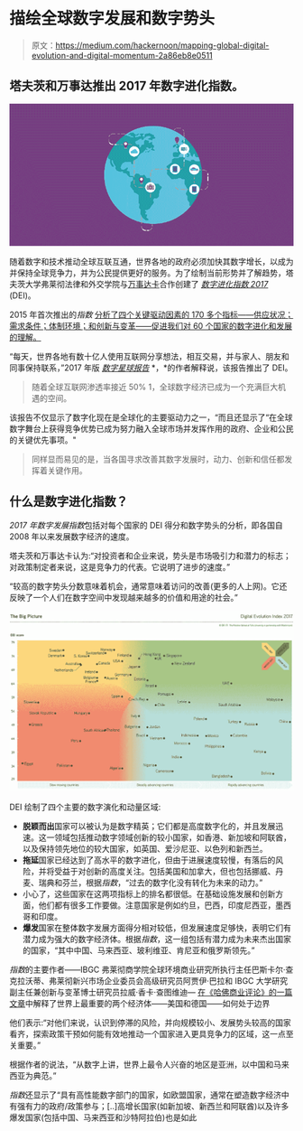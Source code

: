 # 描绘全球数字发展和数字势头

> 原文：<https://medium.com/hackernoon/mapping-global-digital-evolution-and-digital-momentum-2a86eb8e0511>

## 塔夫茨和万事达推出 2017 年数字进化指数。

![](img/2fd1f9730a03204770df5cbb947bb618.png)

随着数字和技术推动全球互联互通，世界各地的政府必须加快其数字增长，以成为并保持全球竞争力，并为公民提供更好的服务。为了绘制当前形势并了解趋势，塔夫茨大学弗莱彻法律和外交学院与[万事达卡](https://medium.com/u/10924fd16ff8?source=post_page-----2a86eb8e0511--------------------------------)合作创建了 [*数字进化指数 2017*](https://www.mastercard.us/en-us/governments/insights-research/digital-evolution-index.html) (DEI)。

2015 年首次推出的*指数* [分析了四个关键驱动因素的 170 多个指标——供应状况；需求条件；体制环境；和创新与变革——促进我们对 60 个国家的数字进化和发展的理解。](https://hbr.org/2015/02/where-the-digital-economy-is-moving-the-fastest)

“每天，世界各地有数十亿人使用互联网分享想法，相互交易，并与家人、朋友和同事保持联系，”2017 年版 [*数字星球报告*](http://go.tufts.edu/dei17) *，*的作者解释说，该报告推出了 DEI。

> 随着全球互联网渗透率接近 50% 1，全球数字经济已成为一个充满巨大机遇的空间。

该报告不仅显示了数字化现在是全球化的主要驱动力之一，“而且还显示了“在全球数字舞台上获得竞争优势已成为努力融入全球市场并发挥作用的政府、企业和公民的关键优先事项。"

> 同样显而易见的是，当各国寻求改善其数字发展时，动力、创新和信任都发挥着关键作用。

## 什么是数字进化指数？

*2017 年数字发展指数*包括对每个国家的 DEI 得分和数字势头的分析，即各国自 2008 年以来发展数字经济的速度。

塔夫茨和万事达卡认为:“对投资者和企业来说，势头是市场吸引力和潜力的标志；对政策制定者来说，这是竞争力的代表。它说明了进步的速度。”

“较高的数字势头分数意味着机会，通常意味着访问的改善(更多的人上网)。它还反映了一个人们在数字空间中发现越来越多的价值和用途的社会。”

![](img/4c6d426261c2051665f90c626167db00.png)

DEI 绘制了四个主要的数字演化和动量区域:

*   **脱颖而出**国家可以被认为是数字精英；它们都是高度数字化的，并且发展迅速。这一领域包括推动数字领域创新的较小国家，如香港、新加坡和阿联酋，以及保持领先地位的较大国家，如英国、爱沙尼亚、以色列和新西兰。
*   **拖延**国家已经达到了高水平的数字进化，但由于进展速度较慢，有落后的风险，并将受益于对创新的高度关注。包括美国和加拿大，但也包括挪威、丹麦、瑞典和芬兰，根据*指数*，“过去的数字化没有转化为未来的动力。”
*   小心了，这些国家在这两项指标上的排名都很低。在基础设施发展和创新方面，他们都有很多工作要做。注意国家是例如约旦，巴西，印度尼西亚，墨西哥和印度。
*   **爆发**国家在整体数字发展方面得分相对较低，但发展速度足够快，表明它们有潜力成为强大的数字经济体。根据*指数*，这一组包括有潜力成为未来杰出国家的国家，“其中中国、马来西亚、玻利维亚、肯尼亚和俄罗斯领先。”

*指数*的主要作者——IBGC 弗莱彻商学院全球环境商业研究所执行主任巴斯卡尔·查克拉沃蒂、弗莱彻新兴市场企业委员会高级研究员阿贾伊·巴拉和 IBGC 大学研究副主任兼创新与变革博士研究员拉威·香卡·查图维迪— [在《哈佛商业评论》](https://hbr.org/2017/07/60-countries-digital-competitiveness-indexed)[的一篇文章](https://medium.com/u/7ddfe8a6bc4f?source=post_page-----2a86eb8e0511--------------------------------)中解释了世界上最重要的两个经济体——美国和德国——如何处于边界

他们表示:“对他们来说，认识到停滞的风险，并向规模较小、发展势头较高的国家看齐，探索政策干预如何能有效地推动一个国家进入更具竞争力的区域，这一点至关重要。”

根据作者的说法，“从数字上讲，世界上最令人兴奋的地区是亚洲，以中国和马来西亚为典范。”

*指数*还显示了“具有高性能数字部门的国家，如欧盟国家，通常在塑造数字经济中有强有力的政府/政策参与；[..]高增长国家(如新加坡、新西兰和阿联酋)以及许多爆发国家(包括中国、马来西亚和沙特阿拉伯)也是如此